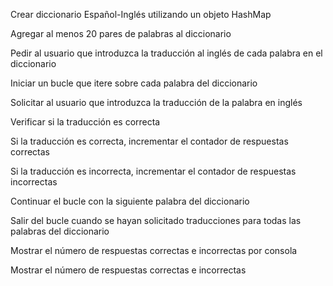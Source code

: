 Crear diccionario Español-Inglés utilizando un objeto HashMap

Agregar al menos 20 pares de palabras al diccionario

Pedir al usuario que introduzca la traducción al inglés de cada palabra en el diccionario

Iniciar un bucle que itere sobre cada palabra del diccionario

Solicitar al usuario que introduzca la traducción de la palabra en inglés

Verificar si la traducción es correcta

Si la traducción es correcta, incrementar el contador de respuestas correctas

Si la traducción es incorrecta, incrementar el contador de respuestas incorrectas

Continuar el bucle con la siguiente palabra del diccionario

Salir del bucle cuando se hayan solicitado traducciones para todas las palabras del diccionario

Mostrar el número de respuestas correctas e incorrectas por consola

Mostrar el número de respuestas correctas e incorrectas
